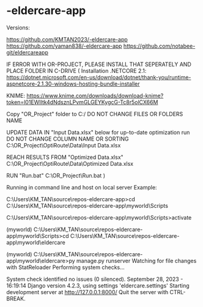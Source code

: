 ﻿# -eldercare-app

Versions:

https://github.com/KMTAN2023/-eldercare-app
https://github.com/yaman838/-eldercare-app
https://github.com/notabee-git/eldercareapp

IF ERROR WITH OR-PROJECT, PLEASE INSTALL THAT SEPERATELY AND PLACE FOLDER IN C-DRIVE
(
Installation
.NETCORE 2.1:
https://dotnet.microsoft.com/en-us/download/dotnet/thank-you/runtime-aspnetcore-2.1.30-windows-hosting-bundle-installer

KNIME:
https://www.knime.com/downloads/download-knime?token=l01EWlItk4dNdsznLPvmGLGEYKygcG-Tc8r5olCX66M

Copy "OR_Project" folder to C:/
DO NOT CHANGE FILES OR FOLDERS NAME

UPDATE DATA IN "Input Data.xlsx" below for up-to-date optimization run
DO NOT CHANGE COLUMN NAME OR SORTING
C:\OR_Project\OptiRoute\Data\Input Data.xlsx

REACH RESULTS FROM "Optimized Data.xlsx"
C:\OR_Project\OptiRoute\Data\Optimized Data.xlsx

RUN "Run.bat"
C:\OR_Project\Run.bat
)


Running in command line and host on local server Example: 

C:\Users\KM_TAN\source\repos\-eldercare-app>cd C:\Users\KM_TAN\source\repos\-eldercare-app\myworld\Scripts

C:\Users\KM_TAN\source\repos\-eldercare-app\myworld\Scripts>activate

(myworld) C:\Users\KM_TAN\source\repos\-eldercare-app\myworld\Scripts>cd C:\Users\KM_TAN\source\repos\-eldercare-app\myworld\eldercare

(myworld) C:\Users\KM_TAN\source\repos\-eldercare-app\myworld\eldercare>py manage.py runserver
Watching for file changes with StatReloader
Performing system checks...

System check identified no issues (0 silenced).
September 28, 2023 - 16:19:14
Django version 4.2.3, using settings 'eldercare.settings'
Starting development server at http://127.0.0.1:8000/
Quit the server with CTRL-BREAK.
